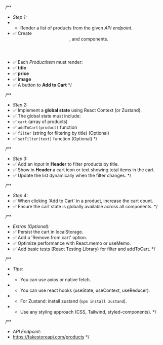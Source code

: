 /\*\*

- _Step 1:_
- - Render a list of products from the given _API endpoint_.
- ✅ Create **<Header />**, **<ProductList />** and **<ProductItem />** components.
- ✅ Each _ProductItem_ must render:
- ✅ **title**
- ✅ **price**
- ✅ **image**
- ✅ A button to **Add to Cart**
  \*/

/\*\*

- _Step 2:_
- ✅ Implement a **global state** using React Context (or Zustand).
- ✅ The global state must include:
- ✅ `cart` (array of products)
- ✅ `addToCart(product)` function
- ✅ `filter` (string for filtering by title) (Optional)
- ✅ `setFilter(text)` function (Optional)
  \*/

/\*\*

- _Step 3:_
- ✅ Add an _input_ in **Header** to filter products by title.
- ✅ Show in **Header** a cart icon or text showing total items in the cart.
- ✅ Update the list dynamically when the filter changes.
  \*/

/\*\*

- _Step 4:_
- ✅ When clicking 'Add to Cart' in a product, increase the cart count.
- ✅ Ensure the cart state is globally available across all components.
  \*/

/\*\*

- _Extras (Optional):_
- ✅ Persist the cart in localStorage.
- ✅ Add a 'Remove from cart' option.
- ✅ Optimize performance with React.memo or useMemo.
- ✅ Add basic tests (React Testing Library) for filter and addToCart.
  \*/

/\*\*

- _Tips:_
- - You can use axios or native fetch.
- - You can use react hooks (useState, useContext, useReducer).
- - For Zustand: install zustand (`npm install zustand`).
- - Use any styling approach (CSS, Tailwind, styled-components).
    \*/

/\*\*

- _API Endpoint:_
- https://fakestoreapi.com/products
  \*/
